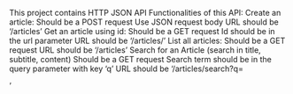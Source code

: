 This project contains HTTP JSON API
Functionalities of this API:
Create an article:
        Should be a POST request
        Use JSON request body
        URL should be ‘/articles’
Get an article using id:
        Should be a GET request
        Id should be in the url parameter
      	URL should be ‘/articles/<id here>’
List all articles:
       	Should be a GET request
        URL should be ‘/articles’
        Search for an Article (search in title, subtitle, content)
        Should be a GET request
        Search term should be in the query parameter with key ‘q’
        URL should be ‘/articles/search?q=<search term here>’

